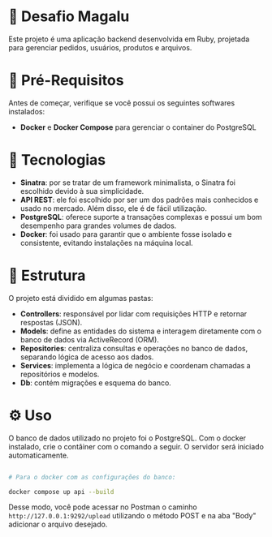 # :memo: Desafio Magalu

Este projeto é uma aplicação backend desenvolvida em Ruby, projetada para gerenciar pedidos, usuários, produtos e arquivos. 

# :round_pushpin: Pré-Requisitos

Antes de começar, verifique se você possui os seguintes softwares instalados:

- **Docker** e **Docker Compose** para gerenciar o container do PostgreSQL

# :rocket: Tecnologias

- **Sinatra**: por se tratar de um framework minimalista, o Sinatra foi escolhido devido à sua simplicidade.
- **API REST**: ele foi escolhido por ser um dos padrões mais conhecidos e usado no mercado. Além disso, ele é de fácil utilização.
- **PostgreSQL**: oferece suporte a transações complexas e possui um bom desempenho para grandes volumes de dados.
- **Docker**: foi usado para garantir que o ambiente fosse isolado e consistente, evitando instalações na máquina local. 

# :open_file_folder: Estrutura

O projeto está dividido em algumas pastas:  

- **Controllers**: responsável por lidar com requisições HTTP e retornar respostas (JSON). 
- **Models**: define as entidades do sistema e interagem diretamente com o banco de dados via ActiveRecord (ORM). 
- **Repositories**: centraliza consultas e operações no banco de dados, separando lógica de acesso aos dados.
- **Services**: implementa a lógica de negócio e coordenam chamadas a repositórios e modelos. 
- **Db**: contém migrações e esquema do banco.

# :gear: Uso

O banco de dados utilizado no projeto foi o PostgreSQL. Com o docker instalado, crie o contâiner com o comando a seguir. O servidor será iniciado automaticamente. 
``` bash

# Para o docker com as configurações do banco: 

docker compose up api --build

```

Desse modo, você pode acessar no Postman o caminho `http://127.0.0.1:9292/upload` utilizando o método POST e na aba "Body" adicionar o arquivo desejado. 


